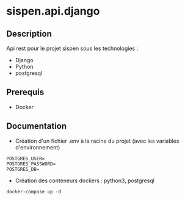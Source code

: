 # sispen.api.django
## Description
Api rest pour le projet sispen sous les technologies :
- Django
- Python
- postgresql
## Prerequis
* Docker

## Documentation
* Création d'un fichier .env à la racine du projet (avec les variables d'environnement)
```
POSTGRES_USER=
POSTGRES_PASSWORD=
POSTGRES_DB=
```
* Création des conteneurs dockers : python3, postgresql
```
docker-compose up -d
```

